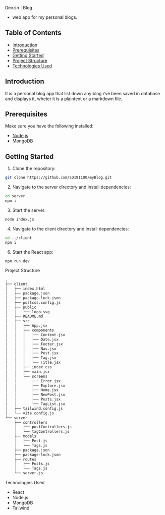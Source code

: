 Dev.sh | Blog
- web app for my personal blogs.
## Table of Contents
- [Introduction](#introduction)
- [Prerequisites](#prerequisites)
- [Getting Started](#getting-started)
- [Project Structure](#project-structure)
- [Technologies Used](#technologies-used)
## Introduction
It is a personal blog app that list down any blog i've been saved in database and displays it, wheter it is a plaintext or a markdown file.

## Prerequisites
Make sure you have the following installed:
- [Node.js](https://nodejs.org/)
- [MongoDB](https://www.mongodb.com/try/download/community)
  
## Getting Started
1. Clone the repository:

```bash
git clone https://github.com/SD191100/myBlog.git
```

2. Navigate to the server directory and install dependencies:

```bash
cd server
npm i
```

3. Start the server:

```bash
node index.js
```
4. Navigate to the client directory and install dependencies:

```bash
cd ../client
npm i
```
6. Start the React app:

```bash
npm run dev
```

Project Structure
```bash
.
├── client
│   ├── index.html
│   ├── package.json
│   ├── package-lock.json
│   ├── postcss.config.js
│   ├── public
│   │   └── logo.svg
│   ├── README.md
│   ├── src
│   │   ├── App.jsx
│   │   ├── components
│   │   │   ├── Content.jsx
│   │   │   ├── Date.jsx
│   │   │   ├── Footer.jsx
│   │   │   ├── Nav.jsx
│   │   │   ├── Post.jsx
│   │   │   ├── Tag.jsx
│   │   │   └── Title.jsx
│   │   ├── index.css
│   │   ├── main.jsx
│   │   └── screens
│   │       ├── Error.jsx
│   │       ├── Explore.jsx
│   │       ├── Home.jsx
│   │       ├── NewPost.jsx
│   │       ├── Posts.jsx
│   │       └── TagList.jsx
│   ├── tailwind.config.js
│   └── vite.config.js
└── server
    ├── controllers
    │   ├── postControllers.js
    │   └── tagControllers.js
    ├── models
    │   ├── Post.js
    │   └── Tags.js
    ├── package.json
    ├── package-lock.json
    ├── routes
    │   ├── Posts.js
    │   └── Tags.js
    └── server.js
```

Technologies Used
- React
- Node.js
- MongoDB
- Tailwind
